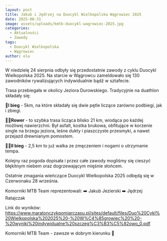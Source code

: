 ```yaml
---
layout: post
title: Jakub i Jędrzej na Duocykl Wielkopolska Wągrowiec 2025
date: 2025-08-31
image: assets/uploads/kmtb-duocykl-wagrowiec-2025.jpg
categories:
  - Aktualności
  - Zawody
tags:
  - Duocykl Wielkopolska
  - Wągrowiec
author: ola
---
```

W niedzielę 24 sierpnia odbyły się przedostatnie zawody z cyklu Duocykl Wielkopolska 2025. Na starcie w Wągrowcu zameldowało się 130 zawodników rywalizujących indywidualnie bądź w sztafecie.
<!--more-->

Trasa przebiegała w okolicy Jeziora Durowskiego. Tradycyjnie na duathlon składały się:

🏃**I bieg** - 5km, na które składały się dwie pętle liczące zarówno podbiegi, jak i zbiegi.

🚴‍♂️**Rower** - to szybka trasa licząca blisko 21 km, wiodąca po każdej możliwej nawierzchni. Był asfalt, kostka brukowa, obfitujące w korzenie single na brzegu jeziora, leśne dukty i piaszczyste przesmyki, a nawet przejazd drewnianym pomostem.

🏃‍♀️**II bieg** - 2,5 km to już walka ze zmęczeniem i nogami o utrzymanie tempa.

Kolejny raz pogoda dopisała i przez całe zawody mogliśmy się cieszyć błękitnym niebem oraz dogrzewającym mięśnie słońcem.

Ostatnie zmagania wieńczące Duocykl Wielkopolska 2025 odbędą się w Czerwonaku 28 września.

Komorniki MTB Team reprezentowali:
➡️ Jakub Jezierski
➡️ Jędrzej Ratajczak

Link do wyników: <https://www.maratonczykpomiarczasu.pl/sites/default/files/Duo%20Cykl%20Wielkopolska%202025%20-%20W%C4%85growiec%20%20-%20wyniki%20indywidualne%20szczeg%C3%B3%C5%82owo_0.pdf>

Komorniki MTB Team - zawsze w dobrym kierunku 🙂
